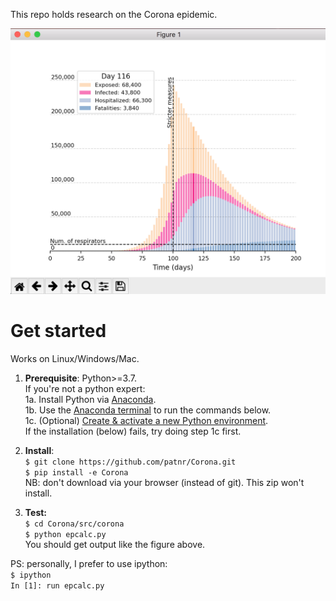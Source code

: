 <!--Corona-->
<!------------>

This repo holds research on the Corona epidemic. 
<!--[Read the Docs](https://coronastudies.readthedocs.io/en/latest/)-->


![Screenshot from epcalc.py](./screenshot_epcalc.png)

Get started
================================================
Works on Linux/Windows/Mac.

1. **Prerequisite**: Python>=3.7.  
   If you're not a python expert:  
   1a. Install Python via [Anaconda](https://www.anaconda.com/download).  
   1b. Use the [Anaconda terminal](https://docs.conda.io/projects/conda/en/latest/user-guide/getting-started.html#starting-conda) to run the commands below.  
   1c. (Optional) [Create & activate a new Python environment](https://docs.conda.io/projects/conda/en/latest/user-guide/getting-started.html#managing-environments).  
   If the installation (below) fails, try doing step 1c first.

2. **Install**:  
   `$ git clone https://github.com/patnr/Corona.git`  
   `$ pip install -e Corona`  
   NB: don't download via your browser (instead of git). This zip won't install.

3. **Test:**  
   `$ cd Corona/src/corona`  
   `$ python epcalc.py`  
   You should get output like the figure above.  

PS: personally, I prefer to use ipython:  
   `$ ipython`  
   `In [1]: run epcalc.py`  
